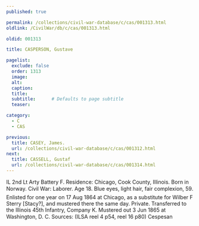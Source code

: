 ```yaml
---
published: true

permalink: /collections/civil-war-database/c/cas/001313.html
oldlink: /CivilWar/db/c/cas/001313.html

oldid: 001313

title: CASPERSON, Gustave

pagelist:
  exclude: false
  order: 1313
  image: 
  alt:
  caption:
  title:
  subtitle:      # Defaults to page subtitle
  teaser:

category: 
  - C 
  - CAS

previous:
  title: CASEY, James.
  url: /collections/civil-war-database/c/cas/001312.html  
next:
  title: CASSELL, Gustaf
  url: /collections/civil-war-database/c/cas/001314.html   
---
```

IL 2nd Lt Arty Battery F. Residence: Chicago, Cook County, Illinois. Born in Norway. Civil War: Laborer. Age 18. Blue eyes, light hair, fair complexion, 5&#146;9&#148;. Enlisted for one year on 17 Aug 1864 at Chicago, as a substitute for Wilber F Sterry [Stacy?], and mustered there the same day. Private. Transferred to the Illinois 45th Infantry, Company K. Mustered out 3 Jun 1865 at Washington, D. C. Sources: (ILSA reel 4 p54, reel 16 p80) &#147;Cespesan&#148;